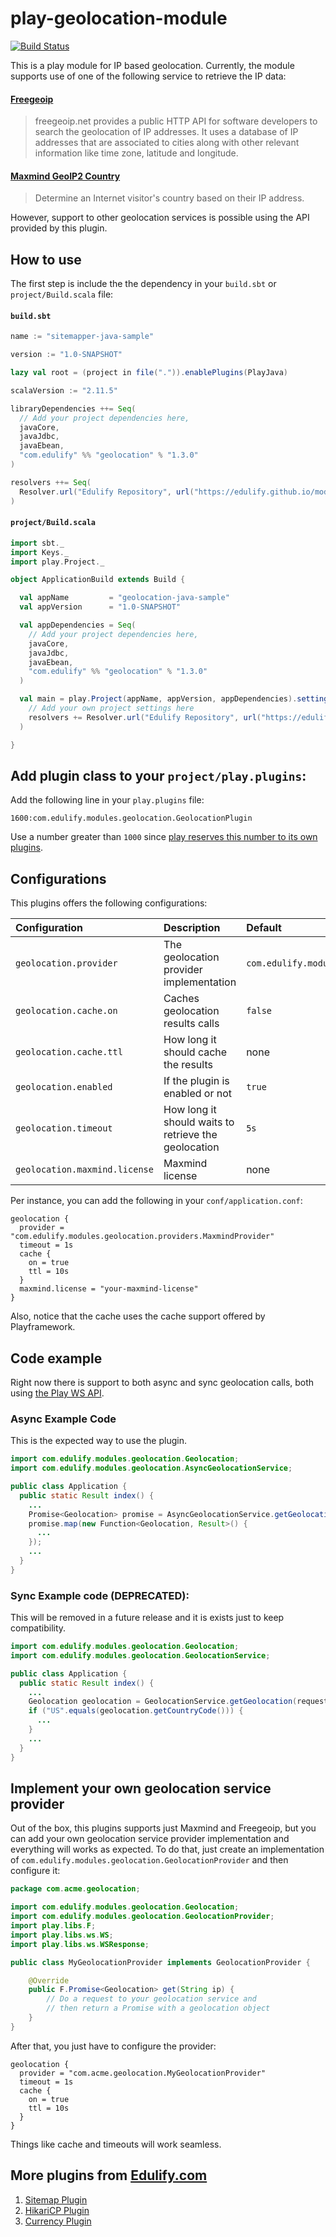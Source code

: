 # play-geolocation-module

[![Build Status](https://travis-ci.org/edulify/play-geolocation-module.edulify.com.svg)](https://travis-ci.org/edulify/play-geolocation-module.edulify.com)

This is a play module for IP based geolocation. Currently, the module supports use of one of the following service to retrieve the IP data:

#### [Freegeoip](http://freegeoip.net/)

> freegeoip.net provides a public HTTP API for software developers to search the geolocation of IP addresses. It uses a database of IP addresses that are associated to cities along with other relevant information like time zone, latitude and longitude.

#### [Maxmind GeoIP2 Country](https://www.maxmind.com/en/country)

> Determine an Internet visitor's country based on their IP address.

However, support to other geolocation services is possible using the API provided by this plugin.

## How to use

The first step is include the the dependency in your `build.sbt` or `project/Build.scala` file:

#### `build.sbt`

```scala
name := "sitemapper-java-sample"

version := "1.0-SNAPSHOT"

lazy val root = (project in file(".")).enablePlugins(PlayJava)

scalaVersion := "2.11.5"

libraryDependencies ++= Seq(
  // Add your project dependencies here,
  javaCore,
  javaJdbc,
  javaEbean,
  "com.edulify" %% "geolocation" % "1.3.0"
)

resolvers ++= Seq(
  Resolver.url("Edulify Repository", url("https://edulify.github.io/modules/releases/"))(Resolver.ivyStylePatterns)
)
```

#### `project/Build.scala`

```scala
import sbt._
import Keys._
import play.Project._

object ApplicationBuild extends Build {

  val appName         = "geolocation-java-sample"
  val appVersion      = "1.0-SNAPSHOT"

  val appDependencies = Seq(
    // Add your project dependencies here,
    javaCore,
    javaJdbc,
    javaEbean,
    "com.edulify" %% "geolocation" % "1.3.0"
  )

  val main = play.Project(appName, appVersion, appDependencies).settings(
    // Add your own project settings here
    resolvers += Resolver.url("Edulify Repository", url("https://edulify.github.io/modules/releases/"))(Resolver.ivyStylePatterns)
  )

}

```

## Add plugin class to your `project/play.plugins`:

Add the following line in your `play.plugins` file:

    1600:com.edulify.modules.geolocation.GeolocationPlugin

Use a number greater than `1000` since [play reserves this number to its own plugins](https://playframework.com/documentation/2.3.x/ScalaPlugins).

## Configurations

This plugins offers the following configurations:

| Configuration           | Description                             | Default           |
|:------------------------|:----------------------------------------|:------------------|
| `geolocation.provider`  | The geolocation provider implementation | `com.edulify.modules.geolocation.providers.FreegeoipProvider` |
| `geolocation.cache.on`  | Caches geolocation results calls        | `false`           |
| `geolocation.cache.ttl` | How long it should cache the results    | none              |
| `geolocation.enabled`   | If the plugin is enabled or not         | `true`            |
| `geolocation.timeout`   | How long it should waits to retrieve the geolocation | `5s` |
| `geolocation.maxmind.license` | Maxmind license                   | none              |


Per instance, you can add the following in your `conf/application.conf`:

```
geolocation {
  provider = "com.edulify.modules.geolocation.providers.MaxmindProvider"
  timeout = 1s
  cache {
    on = true
    ttl = 10s
  }
  maxmind.license = "your-maxmind-license"
}
```

Also, notice that the cache uses the cache support offered by Playframework.


## Code example

Right now there is support to both async and sync geolocation calls, both using [the Play WS API](https://playframework.com/documentation/2.3.x/JavaWS). 

### Async Example Code

This is the expected way to use the plugin.

```java
import com.edulify.modules.geolocation.Geolocation;
import com.edulify.modules.geolocation.AsyncGeolocationService;

public class Application {
  public static Result index() {
    ...
    Promise<Geolocation> promise = AsyncGeolocationService.getGeolocation(request.remoteAddress());
    promise.map(new Function<Geolocation, Result>() {
      ...
    });
    ...
  }
}
```

### Sync Example code (DEPRECATED):

This will be removed in a future release and it is exists just to keep compatibility.

```java
import com.edulify.modules.geolocation.Geolocation;
import com.edulify.modules.geolocation.GeolocationService;

public class Application {
  public static Result index() {
    ...
    Geolocation geolocation = GeolocationService.getGeolocation(request.remoteAddress());
    if ("US".equals(geolocation.getCountryCode())) {
      ...
    }
    ...
  }
}
```

## Implement your own geolocation service provider

Out of the box, this plugins supports just Maxmind and Freegeoip, but you can add your own geolocation service provider implementation and everything will works as expected. To do that, just create an implementation of `com.edulify.modules.geolocation.GeolocationProvider` and then configure it:

```java
package com.acme.geolocation;

import com.edulify.modules.geolocation.Geolocation;
import com.edulify.modules.geolocation.GeolocationProvider;
import play.libs.F;
import play.libs.ws.WS;
import play.libs.ws.WSResponse;

public class MyGeolocationProvider implements GeolocationProvider {

    @Override
    public F.Promise<Geolocation> get(String ip) {
        // Do a request to your geolocation service and 
        // then return a Promise with a geolocation object
    }
}
```

After that, you just have to configure the provider:

```
geolocation {
  provider = "com.acme.geolocation.MyGeolocationProvider"
  timeout = 1s
  cache {
    on = true
    ttl = 10s
  }
}
```

Things like cache and timeouts will work seamless.

## More plugins from [Edulify.com](https://edulify.com)

1. [Sitemap Plugin](https://github.com/edulify/play-sitemap-module.edulify.com)
2. [HikariCP Plugin](https://github.com/edulify/play-hikaricp.edulify.com)
3. [Currency Plugin](https://github.com/edulify/play-currency-converter-module.edulify.com)